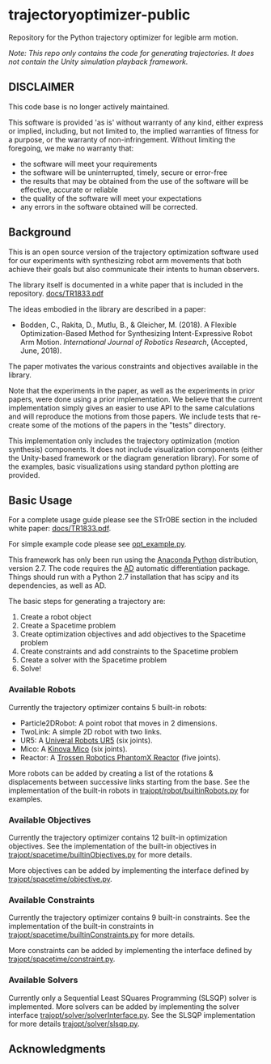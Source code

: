 # trajectoryoptimizer-public
Repository for the Python trajectory optimizer for legible arm motion.

*Note: This repo only contains the code for generating trajectories. It does not contain the Unity simulation playback framework.*

## DISCLAIMER
This code base is no longer actively maintained.

This software is provided 'as is' without warranty of any kind, either express or implied, including, but not limited to, the implied warranties of fitness for a purpose, or the warranty of non-infringement. Without limiting the foregoing, we make no warranty that:

* the software will meet your requirements
* the software will be uninterrupted, timely, secure or error-free
* the results that may be obtained from the use of the software will be effective, accurate or reliable
* the quality of the software will meet your expectations
* any errors in the software obtained will be corrected.

## Background

This is an open source version of the trajectory optimization software used for our experiments with synthesizing robot arm movements that both achieve their goals but also communicate their intents to human observers.

The library itself is documented in a white paper that is included in the repository. [docs/TR1833.pdf](docs/TR1833.pdf)

The ideas embodied in the library are described in a paper:

* Bodden, C., Rakita, D., Mutlu, B., & Gleicher, M. (2018). A Flexible Optimization-Based Method for Synthesizing Intent-Expressive Robot Arm Motion. *International Journal of Robotics Research*, (Accepted, June, 2018).

The paper motivates the various constraints and objectives available in the library.

Note that the experiments in the paper, as well as the experiments in prior papers, were done using a prior implementation. We believe that the current implementation simply gives an easier to use API to the same calculations and will reproduce the motions from those papers. We include tests that re-create some of the motions of the papers in the "tests" directory.

This implementation only includes the trajectory optimization (motion synthesis) components. It does not include visualization components (either the Unity-based framework or the diagram generation library). For some of the examples, basic visualizations using standard python plotting are provided.

## Basic Usage
For a complete usage guide please see the STrOBE section in the included white paper: [docs/TR1833.pdf](docs/TR1833.pdf).

For simple example code please see [opt_example.py](opt_example.py).

This framework has only been run using the [Anaconda Python](https://www.anaconda.com) distribution, version 2.7. The code requires the [AD](https://pythonhosted.org/ad/) automatic differentiation package. Things should run with a Python 2.7 installation that has scipy and its dependencies, as well as AD.

The basic steps for generating a trajectory are:

1. Create a robot object
2. Create a Spacetime problem
3. Create optimization objectives and add objectives to the Spacetime problem
4. Create constraints and add constraints to the Spacetime problem
5. Create a solver with the Spacetime problem
6. Solve!

### Available Robots
Currently the trajectory optimizer contains 5 built-in robots:

* Particle2DRobot: A point robot that moves in 2 dimensions.
* TwoLink: A simple 2D robot with two links.
* UR5: A [Univeral Robots UR5](https://www.universal-robots.com) (six joints).
* Mico: A [Kinova Mico](https://www.kinovarobotics.com) (six joints).
* Reactor: A [Trossen Robotics PhantomX Reactor](http://www.trossenrobotics.com) (five joints).

More robots can be added by creating a list of the rotations & displacements between successive links starting from the base. See the implementation of the built-in robots in [trajopt/robot/builtinRobots.py](trajopt/robot/builtinRobots.py) for examples.

### Available Objectives
Currently the trajectory optimizer contains 12 built-in optimization objectives. See the implementation of the built-in objectives in [trajopt/spacetime/builtinObjectives.py](trajopt/spacetime/builtinObjectives.py) for more details.

More objectives can be added by implementing the interface defined by [trajopt/spacetime/objective.py](trajopt/spacetime/objective.py).

### Available Constraints
Currently the trajectory optimizer contains 9 built-in constraints. See the implementation of the built-in constraints in [trajopt/spacetime/builtinConstraints.py](trajopt/spacetime/builtinConstraints.py) for more details.

More constraints can be added by implementing the interface defined by [trajopt/spacetime/constraint.py](trajopt/spacetime/constraint.py).

### Available Solvers
Currently only a Sequential Least SQuares Programming (SLSQP) solver is implemented. More solvers can be added by implementing the solver interface [trajopt/solver/solverInterface.py](trajopt/solver/solverInterface.py). See the SLSQP implementation for more details [trajopt/solver/slsqp.py](trajopt/solver/slsqp.py).

## Acknowledgments
